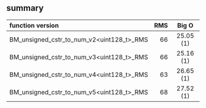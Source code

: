 
## summary

|function version       | RMS                  | Big O                      |
|:----------------------|---------------------:|:--------------------------:|
| BM_unsigned_cstr_to_num_v2<uint128_t>_RMS | 66 | 25.05 (1) |
| BM_unsigned_cstr_to_num_v3<uint128_t>_RMS | 66 | 25.16 (1) |
| BM_unsigned_cstr_to_num_v4<uint128_t>_RMS | 63 | 26.65 (1) |
| BM_unsigned_cstr_to_num_v5<uint128_t>_RMS | 68 | 27.52 (1) |
